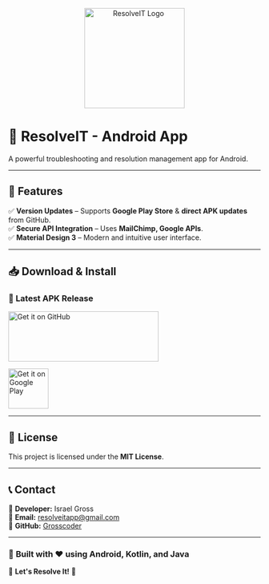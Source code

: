 <p align="center">
  <img src="https://lh3.googleusercontent.com/EB-vtxFt6RKC_9RdoAPE7_fwNL8upoWn7dGq0XH7JV79QdF2am6Q1Lv3yd85gzhEzhHD" alt="ResolveIT Logo" width="200">
</p>

# **🚀 ResolveIT - Android App**

A powerful troubleshooting and resolution management app for Android.

---

## 📌 Features
 
✅ **Version Updates** – Supports **Google Play Store** & **direct APK updates** from GitHub.  
✅ **Secure API Integration** – Uses **MailChimp, Google APIs**.  
✅ **Material Design 3** – Modern and intuitive user interface.  

---

## 📥 Download & Install

### 🚀 Latest APK Release  

<p align="left">
  <a href="https://github.com/Grosscoder/ResolveIT-APK/releases/latest">
    <img src="https://objects.githubusercontent.com/github-production-release-asset-2e65be/952228798/33ba6831-5bc7-4028-8d3d-980a407c7445?X-Amz-Algorithm=AWS4-HMAC-SHA256&X-Amz-Credential=releaseassetproduction%2F20250321%2Fus-east-1%2Fs3%2Faws4_request&X-Amz-Date=20250321T002748Z&X-Amz-Expires=300&X-Amz-Signature=baf4c4891dbbdf7a53437b16ddec6bf402c33ac5a91bc7622990cd84e82e5de7&X-Amz-SignedHeaders=host&response-content-disposition=attachment%3B%20filename%3Dget-it-on-github.png&response-content-type=application%2Foctet-stream" alt="Get it on GitHub" height="100" width="300">
  </a>
</p>

<p align="left">
  <a href="https://play.google.com/store/apps/details?id=com.israel.resolveitapp">
    <img src="https://upload.wikimedia.org/wikipedia/commons/7/78/Google_Play_Store_badge_EN.svg" alt="Get it on Google Play" height="80">
  </a>
</p>  

---

## 📝 License  

This project is licensed under the **MIT License**.  

---

## 📞 Contact  

👤 **Developer:** Israel Gross  
📧 **Email:** [resolveitapp@gmail.com](mailto:resolveitapp@gmail.com)  
🔗 **GitHub:** [Grosscoder](https://github.com/Grosscoder)  

---

### 🎯 **Built with ❤️ using Android, Kotlin, and Java**  
🚀 **Let's Resolve It!** 🚀